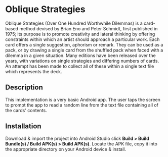# Oblique Strategies

Oblique Strategies (Over One Hundred Worthwhile Dilemmas) is a card-based method devised by Brian Eno and Peter Schmidt, first published in 1975; its purpose is to promote creativity and lateral thinking by offering constraints within which 
an artist should approach a particular work. Each card offers a single suggestion, aphorism or remark. They can be used as a pack, or by drawing a single card from the shuffled pack when faced with a dilemma in a given situation. Many editions have been released over the years, with variations on single strategies and differing numbers of cards. An attempt has been made to collect all of these within a single text file which represents the deck.

## Description

This implementation is a very basic Android app. The user taps the screen to prompt the app to read a random line from the text file containing all of the cards' contents.


## Installation

Download & import the project into Android Studio click <b>Build > Build Bundle(s) / Build APK(s) > Build APK(s)</b>. Locate the APK file, copy it into the appropriate directory on your Android device & install.
